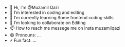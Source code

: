 - 👋 Hi, I’m @Muzamil Qazi
- 👀 I’m interested in coding and editing
- 🌱 I’m currently learning  Some frontend coding skills
- 💞️ I’m looking to collaborate on Editing
- 📫 How to reach me messege me on insta muzamilqazi
- 😄 Pronouns: ...
- ⚡ Fun fact: ...

<!---
Muzamil4852/Muzamil4852 is a ✨ special ✨ repository because its `README.md` (this file) appears on your GitHub profile.
You can click the Preview link to take a look at your changes.
--->
